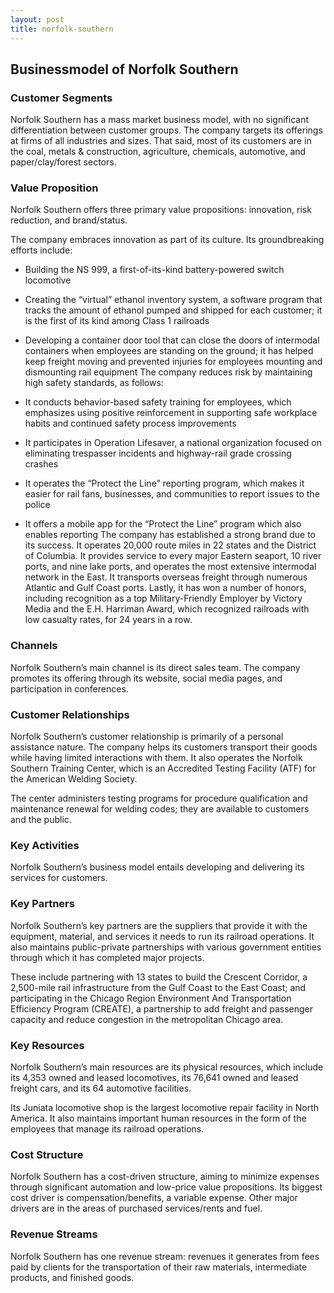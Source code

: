 ```yaml
---
layout: post
title: norfolk-southern
---
```


Businessmodel of Norfolk Southern
----------------------------------

### Customer Segments

Norfolk Southern has a mass market business model, with no significant differentiation between customer groups. The company targets its offerings at firms of all industries and sizes. That said, most of its customers are in the coal, metals & construction, agriculture, chemicals, automotive, and paper/clay/forest sectors.

### Value Proposition

Norfolk Southern offers three primary value propositions: innovation, risk reduction, and brand/status.

The company embraces innovation as part of its culture. Its groundbreaking efforts include:

 * Building the NS 999, a first-of-its-kind battery-powered switch locomotive
* Creating the “virtual” ethanol inventory system, a software program that tracks the amount of ethanol pumped and shipped for each customer; it is the first of its kind among Class 1 railroads
* Developing a container door tool that can close the doors of intermodal containers when employees are standing on the ground; it has helped keep freight moving and prevented injuries for employees mounting and dismounting rail equipment
 The company reduces risk by maintaining high safety standards, as follows:

 * It conducts behavior-based safety training for employees, which emphasizes using positive reinforcement in supporting safe workplace habits and continued safety process improvements
* It participates in Operation Lifesaver, a national organization focused on eliminating trespasser incidents and highway-rail grade crossing crashes
* It operates the “Protect the Line” reporting program, which makes it easier for rail fans, businesses, and communities to report issues to the police
* It offers a mobile app for the “Protect the Line” program which also enables reporting
 The company has established a strong brand due to its success. It operates 20,000 route miles in 22 states and the District of Columbia. It provides service to every major Eastern seaport, 10 river ports, and nine lake ports, and operates the most extensive intermodal network in the East. It transports overseas freight through numerous Atlantic and Gulf Coast ports. Lastly, it has won a number of honors, including recognition as a top Military-Friendly Employer by Victory Media and the E.H. Harriman Award, which recognized railroads with low casualty rates, for 24 years in a row.

### Channels

Norfolk Southern’s main channel is its direct sales team. The company promotes its offering through its website, social media pages, and participation in conferences.

### Customer Relationships

Norfolk Southern’s customer relationship is primarily of a personal assistance nature. The company helps its customers transport their goods while having limited interactions with them. It also operates the Norfolk Southern Training Center, which is an Accredited Testing Facility (ATF) for the American Welding Society.

The center administers testing programs for procedure qualification and maintenance renewal for welding codes; they are available to customers and the public.

### Key Activities

Norfolk Southern’s business model entails developing and delivering its services for customers.

### Key Partners

Norfolk Southern’s key partners are the suppliers that provide it with the equipment, material, and services it needs to run its railroad operations. It also maintains public-private partnerships with various government entities through which it has completed major projects.

These include partnering with 13 states to build the Crescent Corridor, a 2,500-mile rail infrastructure from the Gulf Coast to the East Coast; and participating in the Chicago Region Environment And Transportation Efficiency Program (CREATE), a partnership to add freight and passenger capacity and reduce congestion in the metropolitan Chicago area.

### Key Resources

Norfolk Southern’s main resources are its physical resources, which include its 4,353 owned and leased locomotives, its 76,641 owned and leased freight cars, and its 64 automotive facilities.

Its Juniata locomotive shop is the largest locomotive repair facility in North America. It also maintains important human resources in the form of the employees that manage its railroad operations.

### Cost Structure

Norfolk Southern has a cost-driven structure, aiming to minimize expenses through significant automation and low-price value propositions. Its biggest cost driver is compensation/benefits, a variable expense. Other major drivers are in the areas of purchased services/rents and fuel.

### Revenue Streams

Norfolk Southern has one revenue stream: revenues it generates from fees paid by clients for the transportation of their raw materials, intermediate products, and finished goods.
